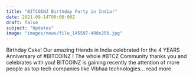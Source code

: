 ```yaml
---
title: "BITCOINZ Birthday Party in India!"
date: 2021-09-14T00:00:00Z
draft: false
subject: "Updates"
image: "images/news/file_145597-400x250.jpg"
---
```


Birthday Cake! Our amazing friends in India celebrated for the 4 YEARS Anniversary of #BITCOINZ ! The whole #BTCZ Community thanks you and celebrates with you! BITCOINZ is gaining recently the attention of more people as top tech companies like Vibhaa technologies...
read more

